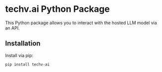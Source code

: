 # techv.ai Python Package

This Python package allows you to interact with the hosted LLM model via an API.

## Installation

Install via pip:

```bash
pip install techv-ai
